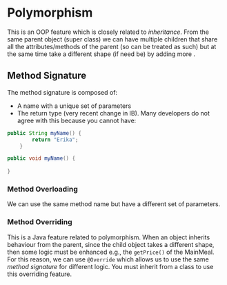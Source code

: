 # Polymorphism

This is an OOP feature which is closely related to *inheritance*. From the same parent object (super class) we can have multiple children that share all the attributes/methods of the parent (so can be treated as such) but at the same time take a different shape (if need be) by adding more . 

## Method Signature

The method signature is composed of:

- A name with a unique set of parameters
- The return type (very recent change in IB). Many developers do not agree with this because you cannot have:

```java
public String myName() {
        return "Erika";
    }

public void myName() {
    
}
```

### Method Overloading

We can use the same method name but have a different set of parameters. 

### Method Overriding

This is a Java feature related to polymorphism. When an object inherits behaviour from the parent, since the child object takes a different shape, then some logic must be enhanced e.g., the `getPrice()` of the MainMeal. For this reason, we can use `@Override` which allows us to use the same *method signature* for different logic. You must inherit from a class to use this overriding feature.
